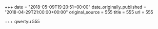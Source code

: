+++
date = "2018-05-09T19:20:51+00:00"
date_originally_published = "2018-04-29T21:00:00+00:00"
original_source = 555
title = 555
url = 555

+++
qwertyu 555